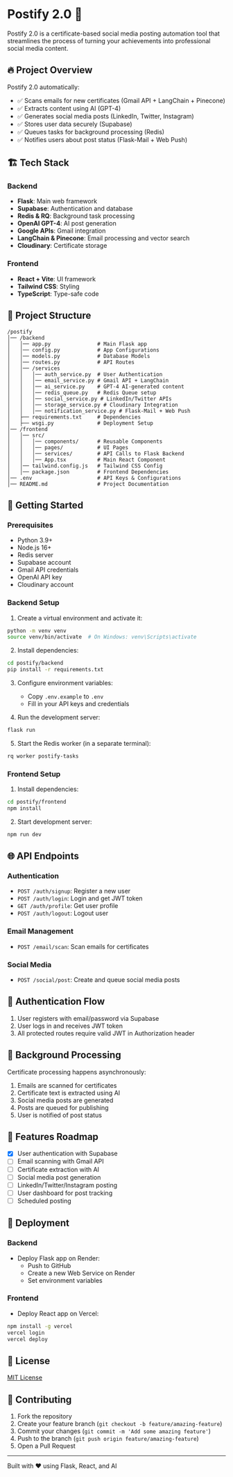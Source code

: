# Postify 2.0 🚀

Postify 2.0 is a certificate-based social media posting automation tool that streamlines the process of turning your achievements into professional social media content.

## 🔥 Project Overview

Postify 2.0 automatically:
- ✅ Scans emails for new certificates (Gmail API + LangChain + Pinecone)
- ✅ Extracts content using AI (GPT-4)
- ✅ Generates social media posts (LinkedIn, Twitter, Instagram)
- ✅ Stores user data securely (Supabase)
- ✅ Queues tasks for background processing (Redis)
- ✅ Notifies users about post status (Flask-Mail + Web Push)

## 🏗️ Tech Stack

### Backend
- **Flask**: Main web framework
- **Supabase**: Authentication and database
- **Redis & RQ**: Background task processing
- **OpenAI GPT-4**: AI post generation
- **Google APIs**: Gmail integration
- **LangChain & Pinecone**: Email processing and vector search
- **Cloudinary**: Certificate storage

### Frontend
- **React + Vite**: UI framework
- **Tailwind CSS**: Styling
- **TypeScript**: Type-safe code

## 📁 Project Structure

```
/postify
│── /backend
│   │── app.py               # Main Flask app
│   │── config.py            # App Configurations
│   │── models.py            # Database Models
│   │── routes.py            # API Routes
│   │── /services
│   │   │── auth_service.py  # User Authentication
│   │   │── email_service.py # Gmail API + LangChain
│   │   │── ai_service.py    # GPT-4 AI-generated content
│   │   │── redis_queue.py   # Redis Queue setup
│   │   │── social_service.py # LinkedIn/Twitter APIs
│   │   │── storage_service.py # Cloudinary Integration
│   │   │── notification_service.py # Flask-Mail + Web Push
│   ├── requirements.txt     # Dependencies
│   ├── wsgi.py              # Deployment Setup
│── /frontend
│   │── src/
│   │   │── components/      # Reusable Components
│   │   │── pages/           # UI Pages
│   │   │── services/        # API Calls to Flask Backend
│   │   │── App.tsx          # Main React Component
│   │── tailwind.config.js   # Tailwind CSS Config
│   │── package.json         # Frontend Dependencies
│── .env                     # API Keys & Configurations
│── README.md                # Project Documentation
```

## 🚀 Getting Started

### Prerequisites
- Python 3.9+
- Node.js 16+
- Redis server
- Supabase account
- Gmail API credentials
- OpenAI API key
- Cloudinary account

### Backend Setup

1. Create a virtual environment and activate it:
```bash
python -m venv venv
source venv/bin/activate  # On Windows: venv\Scripts\activate
```

2. Install dependencies:
```bash
cd postify/backend
pip install -r requirements.txt
```

3. Configure environment variables:
   - Copy `.env.example` to `.env`
   - Fill in your API keys and credentials

4. Run the development server:
```bash
flask run
```

5. Start the Redis worker (in a separate terminal):
```bash
rq worker postify-tasks
```

### Frontend Setup

1. Install dependencies:
```bash
cd postify/frontend
npm install
```

2. Start development server:
```bash
npm run dev
```

## 🌐 API Endpoints

### Authentication
- `POST /auth/signup`: Register a new user
- `POST /auth/login`: Login and get JWT token
- `GET /auth/profile`: Get user profile
- `POST /auth/logout`: Logout user

### Email Management
- `POST /email/scan`: Scan emails for certificates

### Social Media
- `POST /social/post`: Create and queue social media posts

## 🔐 Authentication Flow

1. User registers with email/password via Supabase
2. User logs in and receives JWT token
3. All protected routes require valid JWT in Authorization header

## 🔄 Background Processing

Certificate processing happens asynchronously:
1. Emails are scanned for certificates
2. Certificate text is extracted using AI
3. Social media posts are generated
4. Posts are queued for publishing
5. User is notified of post status

## 📱 Features Roadmap

- [x] User authentication with Supabase
- [ ] Email scanning with Gmail API
- [ ] Certificate extraction with AI
- [ ] Social media post generation
- [ ] LinkedIn/Twitter/Instagram posting
- [ ] User dashboard for post tracking
- [ ] Scheduled posting

## 🚀 Deployment

### Backend
- Deploy Flask app on Render:
  - Push to GitHub
  - Create a new Web Service on Render
  - Set environment variables

### Frontend
- Deploy React app on Vercel:
```bash
npm install -g vercel
vercel login
vercel deploy
```

## 📄 License

[MIT License](LICENSE)

## 🤝 Contributing

1. Fork the repository
2. Create your feature branch (`git checkout -b feature/amazing-feature`)
3. Commit your changes (`git commit -m 'Add some amazing feature'`)
4. Push to the branch (`git push origin feature/amazing-feature`)
5. Open a Pull Request

---

Built with ❤️ using Flask, React, and AI
